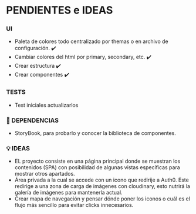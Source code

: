 # PENDIENTES e IDEAS

### UI

- Paleta de colores todo centralizado por themas o en archivo de configuración. ✔️
- Cambiar colores del html por primary, secondary, etc. ✔️
- Crear estructura ✔️
- Crear componentes ✔️

### TESTS

- Test iniciales actualizarlos

### 🎯 DEPENDENCIAS

- StoryBook, para probarlo y conocer la biblioteca de componentes.

### 💡 IDEAS

- EL proyecto consiste en una página principal donde se muestran los contenidos (SPA) con posibilidad de algunas vistas específicas para mostrar otros apartados.
- Área privada a la cual se accede con un icono que redirije a Auth0. Este redirige a una zona de carga de imágenes con cloudinary, esto nutrirá la galería de imágenes para mantenerla actual.
- Crear mapa de navegación y pensar dónde poner los iconos o cuál es el flujo más sencillo para evitar clicks innecesarios.
